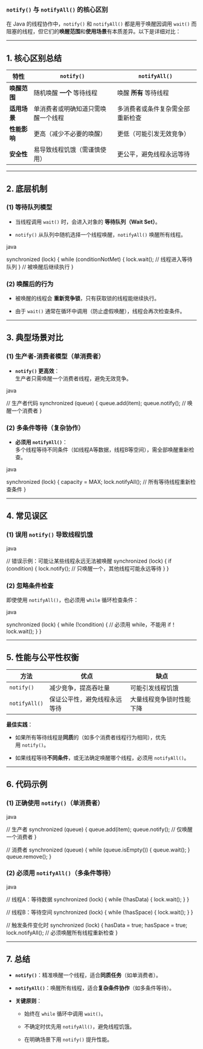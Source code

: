 ### **`notify()` 与 `notifyAll()` 的核心区别**

在 Java 的线程协作中，`notify()` 和 `notifyAll()` 都是用于唤醒因调用 `wait()` 而阻塞的线程，但它们的**唤醒范围**和**使用场景**有本质差异。以下是详细对比：

---

## **1. 核心区别总结**

|**特性**|**`notify()`**|**`notifyAll()`**|
|---|---|---|
|**唤醒范围**|随机唤醒 **一个** 等待线程|唤醒 **所有** 等待线程|
|**适用场景**|单消费者或明确知道只需唤醒一个线程|多消费者或条件复杂需全部重新检查|
|**性能影响**|更高（减少不必要的唤醒）|更低（可能引发无效竞争）|
|**安全性**|易导致线程饥饿（需谨慎使用）|更公平，避免线程永远等待|

---

## **2. 底层机制**

### **(1) 等待队列模型**

- 当线程调用 `wait()` 时，会进入对象的 **等待队列（Wait Set）**。
    
- `notify()` 从队列中随机选择一个线程唤醒，`notifyAll()` 唤醒所有线程。
    

java

synchronized (lock) {
    while (conditionNotMet) {
        lock.wait(); // 线程进入等待队列
    }
    // 被唤醒后继续执行
}

### **(2) 唤醒后的行为**

- 被唤醒的线程会 **重新竞争锁**，只有获取锁的线程能继续执行。
    
- 由于 `wait()` 通常在循环中调用（防止虚假唤醒），线程会再次检查条件。
    

---

## **3. 典型场景对比**

### **(1) 生产者-消费者模型（单消费者）**

- **`notify()` 更高效**：  
    生产者只需唤醒一个消费者线程，避免无效竞争。
    

java

// 生产者代码
synchronized (queue) {
    queue.add(item);
    queue.notify(); // 唤醒一个消费者
}

### **(2) 多条件等待（复杂协作）**

- **必须用 `notifyAll()`**：  
    多个线程等待不同条件（如线程A等数据，线程B等空间），需全部唤醒重新检查。
    

java

synchronized (lock) {
    capacity = MAX;
    lock.notifyAll(); // 所有等待线程重新检查条件
}

---

## **4. 常见误区**

### **(1) 误用 `notify()` 导致线程饥饿**

java

// 错误示例：可能让某些线程永远无法被唤醒
synchronized (lock) {
    if (condition) {
        lock.notify(); // 只唤醒一个，其他线程可能永远等待
    }
}

### **(2) 忽略条件检查**

即使使用 `notifyAll()`，也必须用 `while` 循环检查条件：

java

synchronized (lock) {
    while (!condition) { // 必须用 while，不能用 if！
        lock.wait();
    }
}

---

## **5. 性能与公平性权衡**

|**方法**|**优点**|**缺点**|
|---|---|---|
|`notify()`|减少竞争，提高吞吐量|可能引发线程饥饿|
|`notifyAll()`|保证公平性，避免线程永远等待|大量线程竞争锁时性能下降|

**最佳实践**：

- 如果所有等待线程是**同质**的（如多个消费者线程行为相同），优先用 `notify()`。
    
- 如果线程等待**不同条件**，或无法确定唤醒哪个线程，必须用 `notifyAll()`。
    

---

## **6. 代码示例**

### **(1) 正确使用 `notify()`（单消费者）**

java

// 生产者
synchronized (queue) {
    queue.add(item);
    queue.notify(); // 仅唤醒一个消费者
}

// 消费者
synchronized (queue) {
    while (queue.isEmpty()) {
        queue.wait();
    }
    queue.remove();
}

### **(2) 必须用 `notifyAll()`（多条件等待）**

java

// 线程A：等待数据
synchronized (lock) {
    while (!hasData) {
        lock.wait();
    }
}

// 线程B：等待空间
synchronized (lock) {
    while (!hasSpace) {
        lock.wait();
    }
}

// 触发条件变化时
synchronized (lock) {
    hasData = true;
    hasSpace = true;
    lock.notifyAll(); // 必须唤醒所有线程重新检查
}

---

## **7. 总结**

- **`notify()`**：精准唤醒一个线程，适合**同质任务**（如单消费者）。
    
- **`notifyAll()`**：唤醒所有线程，适合**复杂条件协作**（如多条件等待）。
    
- **关键原则**：
    
    - 始终在 `while` 循环中调用 `wait()`。
        
    - 不确定时优先用 `notifyAll()`，避免线程饥饿。
        
    - 在明确场景下用 `notify()` 提升性能。